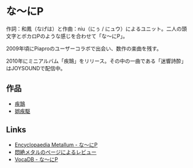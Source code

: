 # な～にP

作詞：和鳳（なげは）と作曲：niu（にぅ / にュウ）によるユニット。二人の頭文字とボカロPのような感じを合わせて「な～にP」。

2009年頃にPiaproのユーザーコラボで出会い、数作の楽曲を残す。

2010年にミニアルバム「疾鵠」をリリース。その中の一曲である「迷響詩酔」はJOYSOUNDで配信中。

## 作品

- [疾鵠](works/疾鵠)
- [娯疾駆](works/娯疾駆-subscription)

## Links

- [Encyclopaedia Metallum - な～にP](https://www.metal-archives.com/bands/%E3%81%AA%EF%BD%9E%E3%81%ABP/3540467081)
- [悶絶メタルのページによるレビュー](http://mmpk584.blog.fc2.com/blog-entry-5610.html)
- [VocaDB - な～にP](https://vocadb.net/Ar/16151)
